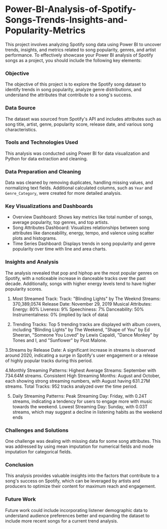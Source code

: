 # Power-BI-Analysis-of-Spotify-Songs-Trends-Insights-and-Popularity-Metrics
This project involves analyzing Spotify song data using Power BI to uncover trends, insights, and metrics related to song popularity, genres, and artist performance.
To effectively showcase your Power BI analysis of Spotify songs as a project, you should include the following key elements:

### Objective
The objective of this project is to explore the Spotify song dataset to identify trends in song popularity, analyze genre distributions, and understand the attributes that contribute to a song's success.

### Data Source
The dataset was sourced from Spotify's API and includes attributes such as song title, artist, genre, popularity score, release date, and various song characteristics.

### Tools and Technologies Used
This analysis was conducted using Power BI for data visualization and Python for data extraction and cleaning.

### Data Preparation and Cleaning
Data was cleaned by removing duplicates, handling missing values, and normalizing text fields. Additional calculated columns, such as `Year` and `Genre_Category`, were created for more detailed analysis.

### Key Visualizations and Dashboards
- Overview Dashboard: Shows key metrics like total number of songs, average popularity, top genres, and top artists.
- Song Attributes Dashboard: Visualizes relationships between song attributes like danceability, energy, tempo, and valence using scatter plots and histograms.
- Time Series Dashboard: Displays trends in song popularity and genre popularity over time with line and area charts.

### Insights and Analysis
The analysis revealed that pop and hiphop are the most popular genres on Spotify, with a noticeable increase in danceable tracks over the past decade. Additionally, songs with higher energy levels tend to have higher popularity scores.
1. Most Streamed Track:
Track: "Blinding Lights" by The Weeknd
Streams: 370,389,0574
Release Date: November 29, 2019
Musical Attributes:
Energy: 80%
Liveness: 9%
Speechiness: 7%
Danceability: 50%
Instrumentalness: 0% (implied by lack of data)

2. Trending Tracks:
Top 5 trending tracks are displayed with album covers, including "Blinding Lights" by The Weekend, "Shape of You" by Ed Sheeran, "Someone You Loved" by Lewis Capaldi, "Dance Monkey" by Tones and I, and "Sunflower" by Post Malone.

3.Streams by Release Date:
A significant increase in streams is observed around 2020, indicating a surge in Spotify's user engagement or a release of highly popular tracks during this period.

4.Monthly Streaming Patterns:
Highest Average Streams: September with 734.64M streams.
Consistent High Streaming Months: August and October, each showing strong streaming numbers, with August having 631.27M streams.
Total Tracks: 952 tracks analyzed over the time period.

5. Daily Streaming Patterns:
Peak Streaming Day: Friday, with 0.24T streams, indicating a tendency for users to engage more with music towards the weekend.
Lowest Streaming Day: Sunday, with 0.03T streams, which may suggest a decline in listening habits as the weekend ends



### Challenges and Solutions
One challenge was dealing with missing data for some song attributes. This was addressed by using mean imputation for numerical fields and mode imputation for categorical fields.

### Conclusion
This analysis provides valuable insights into the factors that contribute to a song's success on Spotify, which can be leveraged by artists and producers to optimize their content for maximum reach and engagement.

### Future Work
Future work could include incorporating listener demographic data to understand audience preferences better and expanding the dataset to include more recent songs for a current trend analysis.



